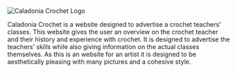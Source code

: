![Caladonia Crochet Logo](https://codeinstitute.s3.amazonaws.com/fullstack/ci_logo_small.png)

Caladonia Crochet is a website designed to advertise a crochet teachers’ classes. This website gives the user an overview on the crochet teacher and their history and experience with crochet. It is designed to advertise the teachers’ skills while also giving information on the actual classes themselves. As this is an website for an artist it is designed to be aesthetically pleasing with many pictures and a cohesive style.
